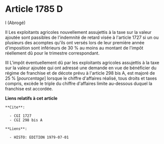 # Article 1785 D

I  (Abrogé)

II  Les exploitants agricoles nouvellement assujettis à la taxe sur la valeur ajoutée sont passibles de l'indemnité de retard
visée à l'article 1727 si un ou plusieurs des acomptes qu'ils ont versés lors de leur première année d'imposition sont
inférieurs de 30 % au moins au montant de l'impôt réellement dû pour le trimestre correspondant.

III  L'impôt éventuellement dû par les exploitants agricoles assujettis à la taxe sur la valeur ajoutée qui ont adressé une
demande en vue de bénéficier du régime de franchise et de décote prévu à l'article 298 bis A, est majoré de 25 %
[*pourcentage*] lorsque le chiffre d'affaires réalisé, tous droits et taxes compris, excède le triple du chiffre d'affaires
limite au-dessous duquel la franchise est accordée.

**Liens relatifs à cet article**

	**Cite**:

	  - CGI 1727
	  - CGI 298 bis A

	**Liens**:

	  - HISTO: EDITION 1979-07-01
